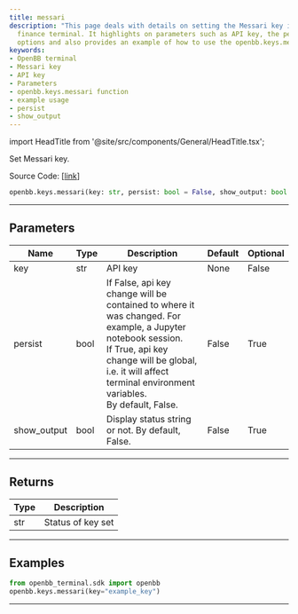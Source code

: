 ```yaml
---
title: messari
description: "This page deals with details on setting the Messari key in the OpenBB"
  finance terminal. It highlights on parameters such as API key, the persist and show_output
  options and also provides an example of how to use the openbb.keys.messari function.
keywords:
- OpenBB terminal
- Messari key
- API key
- Parameters
- openbb.keys.messari function
- example usage
- persist
- show_output
---
```


import HeadTitle from '@site/src/components/General/HeadTitle.tsx';

<HeadTitle title="keys.messari - Reference | OpenBB SDK Docs" />

Set Messari key.

Source Code: [[link](https://github.com/OpenBB-finance/OpenBBTerminal/tree/main/openbb_terminal/keys_model.py#L2205)]

```python
openbb.keys.messari(key: str, persist: bool = False, show_output: bool = False)
```

---

## Parameters

| Name | Type | Description | Default | Optional |
| ---- | ---- | ----------- | ------- | -------- |
| key | str | API key | None | False |
| persist | bool | If False, api key change will be contained to where it was changed. For example, a Jupyter notebook session.<br/>If True, api key change will be global, i.e. it will affect terminal environment variables.<br/>By default, False. | False | True |
| show_output | bool | Display status string or not. By default, False. | False | True |


---

## Returns

| Type | Description |
| ---- | ----------- |
| str | Status of key set |
---

## Examples

```python
from openbb_terminal.sdk import openbb
openbb.keys.messari(key="example_key")
```

---
